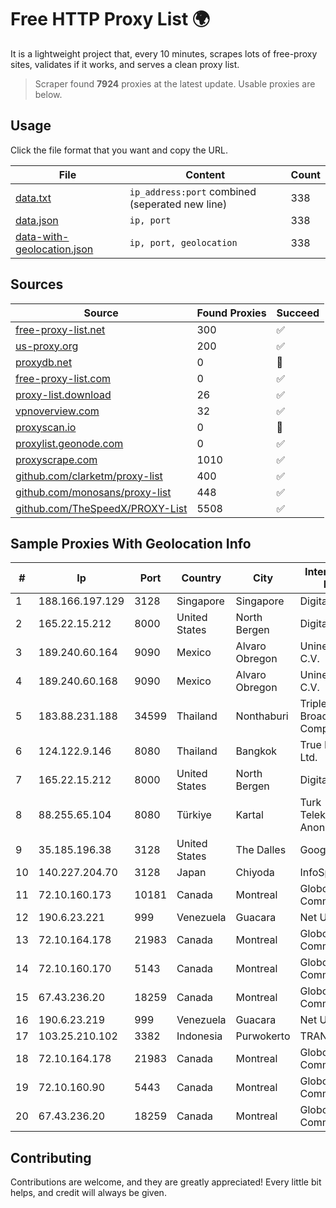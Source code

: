
# Free HTTP Proxy List 🌍

It is a lightweight project that, every 10 minutes, scrapes lots of free-proxy sites, validates if it works, and serves a clean proxy list.


> Scraper found **7924** proxies at the latest update. Usable proxies are below.

## Usage

Click the file format that you want and copy the URL.


|File|Content|Count|
|----|-------|-----|
|[data.txt](https://raw.githubusercontent.com/themiralay/Proxy-List-World/master/data.txt)|`ip_address:port` combined (seperated new line)|338|
|[data.json](https://raw.githubusercontent.com/themiralay/Proxy-List-World/master/data.json)|`ip, port`|338|
|[data-with-geolocation.json](https://raw.githubusercontent.com/themiralay/Proxy-List-World/master/data-with-geolocation.json)|`ip, port, geolocation`|338|

## Sources

|Source|Found Proxies|Succeed|
|------|-------------|-------|
|[free-proxy-list.net](https://free-proxy-list.net)|300|✅|
|[us-proxy.org](https://www.us-proxy.org)|200|✅|
|[proxydb.net](http://proxydb.net)|0|🚫|
|[free-proxy-list.com](https://free-proxy-list.com/?page=&port=&type%5B%5D=http&type%5B%5D=https&up_time=0&search=Search)|0|✅|
|[proxy-list.download](https://www.proxy-list.download/HTTP)|26|✅|
|[vpnoverview.com](https://vpnoverview.com/privacy/anonymous-browsing/free-proxy-servers)|32|✅|
|[proxyscan.io](https://www.proxyscan.io)|0|🚫|
|[proxylist.geonode.com](https://proxylist.geonode.com/api/proxy-list?limit=300&page=1&sort_by=lastChecked&sort_type=desc&protocols=http,https)|0|✅|
|[proxyscrape.com](https://api.proxyscrape.com/v2/?request=displayproxies&protocol=http&timeout=10000&country=all&ssl=all&anonymity=all)|1010|✅|
|[github.com/clarketm/proxy-list](https://raw.githubusercontent.com/clarketm/proxy-list/master/proxy-list-raw.txt)|400|✅|
|[github.com/monosans/proxy-list](https://raw.githubusercontent.com/monosans/proxy-list/main/proxies/http.txt)|448|✅|
|[github.com/TheSpeedX/PROXY-List](https://raw.githubusercontent.com/TheSpeedX/PROXY-List/master/http.txt)|5508|✅|


## Sample Proxies With Geolocation Info

|#|Ip|Port|Country|City|Internet Service Provider|
|-|--|----|-------|----|-------------------------|
|1|188.166.197.129|3128|Singapore|Singapore|DigitalOcean, LLC|
|2|165.22.15.212|8000|United States|North Bergen|DigitalOcean, LLC|
|3|189.240.60.164|9090|Mexico|Alvaro Obregon|Uninet S.A. de C.V.|
|4|189.240.60.168|9090|Mexico|Alvaro Obregon|Uninet S.A. de C.V.|
|5|183.88.231.188|34599|Thailand|Nonthaburi|Triple T Broadband Public Company Limited|
|6|124.122.9.146|8080|Thailand|Bangkok|True Internet Co., Ltd.|
|7|165.22.15.212|8000|United States|North Bergen|DigitalOcean, LLC|
|8|88.255.65.104|8080|Türkiye|Kartal|Turk Telekomunikasyon Anonim Sirketi|
|9|35.185.196.38|3128|United States|The Dalles|Google LLC|
|10|140.227.204.70|3128|Japan|Chiyoda|InfoSphere|
|11|72.10.160.173|10181|Canada|Montreal|GloboTech Communications|
|12|190.6.23.221|999|Venezuela|Guacara|Net Uno|
|13|72.10.164.178|21983|Canada|Montreal|GloboTech Communications|
|14|72.10.160.170|5143|Canada|Montreal|GloboTech Communications|
|15|67.43.236.20|18259|Canada|Montreal|GloboTech Communications|
|16|190.6.23.219|999|Venezuela|Guacara|Net Uno|
|17|103.25.210.102|3382|Indonesia|Purwokerto|TRANSDATA|
|18|72.10.164.178|21983|Canada|Montreal|GloboTech Communications|
|19|72.10.160.90|5443|Canada|Montreal|GloboTech Communications|
|20|67.43.236.20|18259|Canada|Montreal|GloboTech Communications|



## Contributing

Contributions are welcome, and they are greatly appreciated! Every
little bit helps, and credit will always be given.


